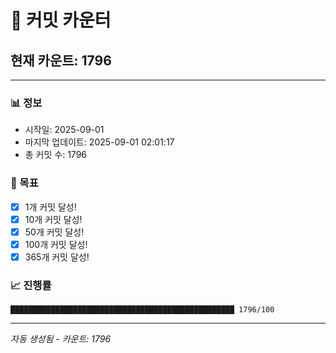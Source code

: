 # 🔢 커밋 카운터

## 현재 카운트: 1796

---

### 📊 정보
- 시작일: 2025-09-01
- 마지막 업데이트: 2025-09-01 02:01:17
- 총 커밋 수: 1796

### 🎯 목표
- [x] 1개 커밋 달성!
- [x] 10개 커밋 달성!
- [x] 50개 커밋 달성!
- [x] 100개 커밋 달성!
- [x] 365개 커밋 달성!

### 📈 진행률
```
██████████████████████████████████████████████████ 1796/100
```

---
*자동 생성됨 - 카운트: 1796*
